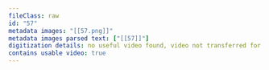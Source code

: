 ```yaml
---
fileClass: raw
id: "57"
metadata images: "[[57.png]]"
metadata images parsed text: ["[[57]]"]
digitization details: no useful video found, video not transferred for parsing
contains usable video: true
---
```

